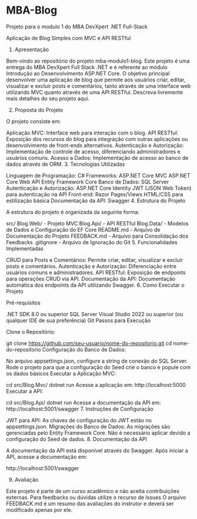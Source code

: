 # MBA-Blog
Projeto para o modulo 1 do MBA DevXpert .NET Full-Stack

Aplicação de Blog Simples com MVC e API RESTful

1. Apresentação

Bem-vindo ao repositório do projeto mba-modulo1-blog. Este projeto é uma entrega do MBA DevXpert Full Stack .NET e é referente ao módulo Introdução ao Desenvolvimento ASP.NET Core. O objetivo principal desenvolver uma aplicação de blog que permite aos usuários criar, editar, visualizar e excluir posts e comentários, tanto através de uma interface web utilizando MVC quanto através de uma API RESTful. Descreva livremente mais detalhes do seu projeto aqui.

2. Proposta do Projeto

O projeto consiste em:

Aplicação MVC: Interface web para interação com o blog.
API RESTful: Exposição dos recursos do blog para integração com outras aplicações ou desenvolvimento de front-ends alternativos.
Autenticação e Autorização: Implementação de controle de acesso, diferenciando administradores e usuários comuns.
Acesso a Dados: Implementação de acesso ao banco de dados através de ORM.
3. Tecnologias Utilizadas

Linguagem de Programação: C#
Frameworks:
ASP.NET Core MVC
ASP.NET Core Web API
Entity Framework Core
Banco de Dados: SQL Server
Autenticação e Autorização:
ASP.NET Core Identity
JWT (JSON Web Token) para autenticação na API
Front-end:
Razor Pages/Views
HTML/CSS para estilização básica
Documentação da API: Swagger
4. Estrutura do Projeto

A estrutura do projeto é organizada da seguinte forma:

src/
Blog.Web/ - Projeto MVC
Blog.Api/ - API RESTful
Blog.Data/ - Modelos de Dados e Configuração do EF Core
README.md - Arquivo de Documentação do Projeto
FEEDBACK.md - Arquivo para Consolidação dos Feedbacks
.gitignore - Arquivo de Ignoração do Git
5. Funcionalidades Implementadas

CRUD para Posts e Comentários: Permite criar, editar, visualizar e excluir posts e comentários.
Autenticação e Autorização: Diferenciação entre usuários comuns e administradores.
API RESTful: Exposição de endpoints para operações CRUD via API.
Documentação da API: Documentação automática dos endpoints da API utilizando Swagger.
6. Como Executar o Projeto

Pré-requisitos

.NET SDK 8.0 ou superior
SQL Server
Visual Studio 2022 ou superior (ou qualquer IDE de sua preferência)
Git
Passos para Execução

Clone o Repositório:

git clone https://github.com/seu-usuario/nome-do-repositorio.git
cd nome-do-repositorio
Configuração do Banco de Dados:

No arquivo appsettings.json, configure a string de conexão do SQL Server.
Rode o projeto para que a configuração do Seed crie o banco e popule com os dados básicos
Executar a Aplicação MVC:

cd src/Blog.Mvc/
dotnet run
Acesse a aplicação em: http://localhost:5000
Executar a API:

cd src/Blog.Api/
dotnet run
Acesse a documentação da API em: http://localhost:5001/swagger
7. Instruções de Configuração

JWT para API: As chaves de configuração do JWT estão no appsettings.json.
Migrações do Banco de Dados: As migrações são gerenciadas pelo Entity Framework Core. Não é necessário aplicar devido a configuração do Seed de dados.
8. Documentação da API

A documentação da API está disponível através do Swagger. Após iniciar a API, acesse a documentação em:

http://localhost:5001/swagger

9. Avaliação

Este projeto é parte de um curso acadêmico e não aceita contribuições externas.
Para feedbacks ou dúvidas utilize o recurso de Issues
O arquivo FEEDBACK.md é um resumo das avaliações do instrutor e deverá ser modificado apenas por ele.

